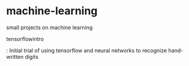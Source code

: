# machine-learning
small projects on machine learning

tensorflowintro

:   Initial trial of using tensorflow and neural networks to recognize hand-written digits
